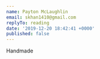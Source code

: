 ```yaml
---
name: Payton McLaughlin
email: skhan1410@gmail.com
replyTo: reading
date: '2019-12-20 18:42:41 +0000'
published: false
---
```


Handmade